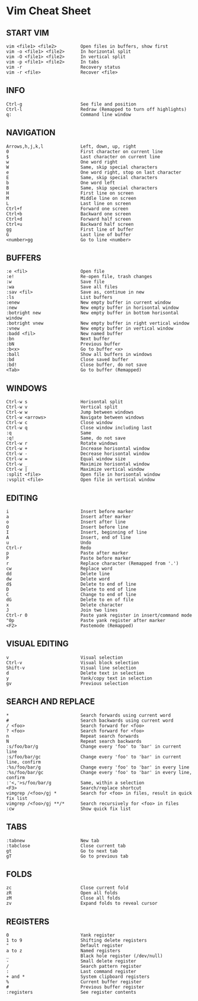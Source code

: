 # Vim Cheat Sheet

## START VIM

    vim <file1> <file2>         Open files in buffers, show first
    vim -o <file1> <file2>      In horizontal split
    vim -O <file1> <file2>      In vertical split
    vim -p <file1> <file2>      In tabs
    vim -r                      Recovery status
    vim -r <file>               Recover <file>

## INFO

    Ctrl-g                      See file and position
    Ctrl-l                      Redraw (Remapped to turn off highlights)
    q:                          Command line window

## NAVIGATION

    Arrows,h,j,k,l              Left, down, up, right
    0                           First character on current line
    $                           Last character on current line
    w                           One word right
    W                           Same, skip special characters
    e                           One word right, stop on last character
    E                           Same, skip special characters
    b                           One word left
    B                           Same, skip special characters
    H                           First line on screen
    M                           Middle line on screen
    L                           Last line on screen
    Ctrl+f                      Forward one screen
    Ctrl+b                      Backward one screen
    Ctrl+d                      Forward half screen
    Ctrl+u                      Backward half screen
    gg                          First line of buffer
    G                           Last line of buffer
    <number>gg                  Go to line <number>

## BUFFERS

    :e <fil>                    Open file
    :e!                         Re-open file, trash changes
    :w                          Save file
    :wa                         Save all files
    :sav <fil>                  Save as, continue in new
    :ls                         List buffers
    :enew                       New empty buffer in current window
    :new                        New empty buffer in horisontal window
    :botright new               New empty buffer in bottom horisontal window
    :botright vnew              New empty buffer in right vertical window
    :vnew                       New empty buffer in vertical window
    :badd <fil>                 New named buffer
    :bn                         Next buffer
    :bN                         Previous buffer
    :b<x>                       Go to buffer <x>
    :ball                       Show all buffers in windows
    :bd                         Close saved buffer
    :bd!                        Close buffer, do not save
    <Tab>                       Go to buffer (Remapped)

## WINDOWS

    Ctrl-w s                    Horisontal split
    Ctrl-w v                    Vertical split
    Ctrl-w w                    Jump between windows
    Ctrl-w <arrows>             Navigate between windows
    Ctrl-w c                    Close window
    Ctrl-w q                    Close window including last
    :q                          Same
    :q!                         Same, do not save
    Ctrl-w r                    Rotate windows
    Ctrl-w +                    Increase horisontal window
    Ctrl-w -                    Decrease horisontal window
    Ctrl-w =                    Equal window size
    Ctrl-w _                    Maximize horisontal window
    Ctrl-w |                    Maximize vertical window
    :split <file>               Open file in horisontal window
    :vsplit <file>              Open file in vertical window

## EDITING

    i                           Insert before marker
    a                           Insert after marker
    o                           Insert after line
    O                           Insert before line
    I                           Insert, beginning of line
    A                           Insert, end of line
    u                           Undo
    Ctrl-r                      Redo
    p                           Paste after marker
    P                           Paste before marker
    r                           Replace character (Remapped from '.')
    cw                          Replace word
    dd                          Delete line
    dw                          Delete word
    d$                          Delete to end of line
    D                           Delete to end of line
    C                           Change to end of line
    dG                          Delete to en of file
    x                           Delete character
    J                           Join two lines
    Ctrl-r 0                    Paste yank register in insert/command mode
    "0p                         Paste yank register after marker
    <F2>                        Pastemode (Remapped)

## VISUAL EDITING

    v                           Visual selection
    Ctrl-v                      Visual block selection
    Shift-v                     Visual line selection
    d                           Delete text in selection
    y                           Yank/copy text in selection
    gv                          Previous selection

## SEARCH AND REPLACE

    *                           Search forwards using current word
    #                           Search backwards using current word
    / <foo>                     Search forward for <foo>
    ? <foo>                     Search forward for <foo>
    n                           Repeat search forwards
    N                           Repeat search backwards
    :s/foo/bar/g                Change every 'foo' to 'bar' in current line
    :s/foo/bar/gc               Change every 'foo' to 'bar' in current line, confirm
    :%s/foo/bar/g               Change every 'foo' to 'bar' in every line
    :%s/foo/bar/gc              Change every 'foo' to 'bar' in every line, confirm
    :'<,'>s/foo/bar/g           Same, within a selection
    <F3>                        Search/replace shortcut   
    vimgrep /<foo>/gj *         Search for <foo> in files, result in quick fix list
    vimgrep /<foo>/gj **/*      Search recursively for <foo> in files
    :cw                         Show quick fix list

## TABS

    :tabnew                     New tab
    :tabclose                   Close current tab
    gt                          Go to next tab
    gT                          Go to previous tab

## FOLDS

    zc                          Close current fold
    zR                          Open all folds
    zM                          Close all folds
    zv                          Expand folds to reveal cursor

## REGISTERS

    0                           Yank register
    1 to 9                      Shifting delete registers
    "                           Default register
    a to z                      Named registers
    _                           Black hole register (/dev/null)
    -                           Small delete register
    /                           Search pattern register
    :                           Last command register
    + and *                     System clipboard registers
    %                           Current buffer register
    #                           Previous buffer register
    :registers                  See register contents
